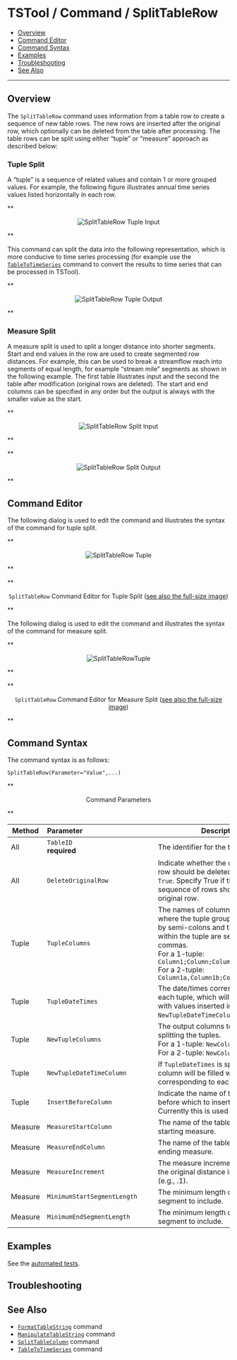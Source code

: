 # TSTool / Command / SplitTableRow #

* [Overview](#overview)
* [Command Editor](#command-editor)
* [Command Syntax](#command-syntax)
* [Examples](#examples)
* [Troubleshooting](#troubleshooting)
* [See Also](#see-also)

-------------------------

## Overview ##

The `SplitTableRow` command uses information from a table row to create a sequence of new table rows.
The new rows are inserted after the original row, which optionally can be deleted from the table after processing.
The table rows can be split using either “tuple” or “measure” approach as described below:

### Tuple Split ###

A “tuple” is a sequence of related values and contain 1 or more grouped values.
For example, the following figure illustrates annual time series values listed horizontally in each row.

**<p style="text-align: center;">
![SplitTableRow Tuple Input](SplitTableRow_TupleInput.png)
</p>**

This command can split the data into the following representation,
which is more conducive to time series processing (for example use the
[`TableToTimeSeries`](../TableToTimeSeries/TableToTimeSeries.md) command to
convert the results to time series that can be processed in TSTool).

**<p style="text-align: center;">
![SplitTableRow Tuple Output](SplitTableRow_TupleOutput.png)
</p>**

### Measure Split ###

A measure split is used to split a longer distance into shorter segments.
Start and end values in the row are used to create segmented row distances.
For example, this can be used to break a streamflow reach into segments of equal length,
for example “stream mile” segments as shown in the following example.
The first table illustrates input and the second the table after modification (original rows are deleted).
The start and end columns can be specified in any order but the output is always with the smaller value as the start.

**<p style="text-align: center;">
![SplitTableRow Split Input](SplitTableRow_Input.png)
</p>**

**<p style="text-align: center;">
![SplitTableRow Split Output](SplitTableRow_Output.png)
</p>**

## Command Editor ##

The following dialog is used to edit the command and illustrates the syntax of the command for tuple split.

**<p style="text-align: center;">
![SplitTableRow Tuple](SplitTableRow_Tuple.png)
</p>**

**<p style="text-align: center;">
`SplitTableRow` Command Editor for Tuple Split (<a href="../SplitTableRow_Tuple.png">see also the full-size image</a>)
</p>**

The following dialog is used to edit the command and illustrates the syntax of the command for measure split.

**<p style="text-align: center;">
![SplitTableRowTuple](SplitTableRow.png)
</p>**

**<p style="text-align: center;">
`SplitTableRow` Command Editor for Measure Split (<a href="../SplitTableRow.png">see also the full-size image</a>)
</p>**

## Command Syntax ##

The command syntax is as follows:

```text
SplitTableRow(Parameter="Value",...)
```
**<p style="text-align: center;">
Command Parameters
</p>**

|**Method**|**Parameter**&nbsp;&nbsp;&nbsp;&nbsp;&nbsp;&nbsp;&nbsp;&nbsp;&nbsp;&nbsp;&nbsp;&nbsp;&nbsp;&nbsp;&nbsp;&nbsp;&nbsp;&nbsp;&nbsp;&nbsp;&nbsp;&nbsp;&nbsp;&nbsp;&nbsp;&nbsp;&nbsp;&nbsp;&nbsp;&nbsp;&nbsp;&nbsp;&nbsp;&nbsp;&nbsp;&nbsp; | **Description** | **Default**&nbsp;&nbsp;&nbsp;&nbsp;&nbsp;&nbsp;&nbsp;&nbsp;&nbsp;&nbsp; |
| --------------|-----------------|----------------- |---|
|All|`TableID`<br>**required**|The identifier for the table.|None – must be specified.|
|All|`DeleteOriginalRow`|Indicate whether the original table row should be deleted as `False` or `True`.  Specify True if the generated sequence of rows should replace the original row.|`False`|
|Tuple|`TupleColumns`|The names of columns in each tuple, where the tuple groups are separated by semi-colons and the columns within the tuple are separated by commas.<br>For a 1-tuple:  `Column1;Column;Column3`<br>For a 2-tuple:  `Column1a,Column1b;Column2a,Column2b`|None – must be specified for tuple approach.|
|Tuple|`TupleDateTimes`|The date/times corresponding to each tuple, which will be matched with values inserted into the `NewTupleDateTimeColumn`.|No date/time is associated with tuples.|
|Tuple|`NewTupleColumns`|The output columns to be used when splitting the tuples.<br>For a 1-tuple:  `NewColumn1`<br>For a 2-tuple:  `NewColumn1,NewColumn2`|None – must be specified for tuple approach.|
|Tuple|`NewTupleDateTimeColumn`|If `TupleDateTimes` is specified, this column will be filled with a data/time corresponding to each input tuple.|No date/time output.
|Tuple|`InsertBeforeColumn`|Indicate the name of the column before which to insert new columns.  Currently this is used only with tuples.|Append at end.|
|Measure|`MeasureStartColumn`|The name of the table column for the starting measure.|None – must be specified.|
|Measure|`MeasureEndColumn`|The name of the table column for the ending measure.|None – must be specified.|
|Measure|`MeasureIncrement`|The measure increment used to split the original distance into segments (e.g., .1).|None – must be specified.|
|Measure|`MinimumStartSegmentLength`|The minimum length of the starting segment to include.|Include start segment.|
|Measure|`MinimumEndSegmentLength`|The minimum length of the ending segment to include.|Include end segment.|

## Examples ##

See the [automated tests](https://github.com/OpenCDSS/cdss-app-tstool-test/tree/master/test/commands/SplitTableRow).

## Troubleshooting ##

## See Also ##

* [`FormatTableString`](../FormatTableString/FormatTableString.md) command
* [`ManipulateTableString`](../ManipulateTableString/ManipulateTableString.md) command
* [`SplitTableColumn`](../SplitTableColumn/SplitTableColumn.md) command
* [`TableToTimeSeries`](../TableToTimeSeries/TableToTimeSeries.md) command

